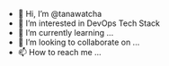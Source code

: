 - 👋 Hi, I’m @tanawatcha
- 👀 I’m interested in DevOps Tech Stack
- 🌱 I’m currently learning ...
- 💞️ I’m looking to collaborate on ...
- 📫 How to reach me ...

<!---
tanawatcha/tanawatcha is a ✨ special ✨ repository because its `README.md` (this file) appears on your GitHub profile.
You can click the Preview link to take a look at your changes.
--->
